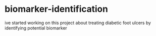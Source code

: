 # biomarker-identification
ive started working on this project about treating diabetic foot ulcers by identifying potential biomarker
